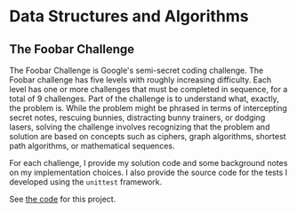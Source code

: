 # Data Structures and Algorithms

## The Foobar Challenge

The Foobar Challenge is Google's semi-secret coding challenge. The Foobar challenge has five levels with roughly increasing difficulty. Each level has one or more challenges that must be completed in sequence, for a total of 9 challenges. Part of the challenge is to understand what, exactly, the problem is. While the problem might be phrased in terms of intercepting secret notes, rescuing bunnies, distracting bunny trainers, or dodging lasers, solving the challenge involves recognizing that the problem and solution are based on concepts such as ciphers, graph algorithms, shortest path algorithms, or mathematical sequences.

For each challenge, I provide my solution code and some background notes on my implementation choices. I also provide the source code for the tests I developed using the `unittest` framework.

See [the code](https://github.com/ken-power/Foobar_Challenge) for this project.
